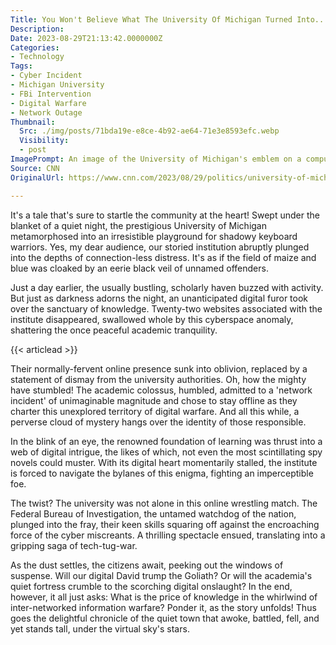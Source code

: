 ```yaml
---
Title: You Won't Believe What The University Of Michigan Turned Into... a Digital Battleground!
Description: 
Date: 2023-08-29T21:13:42.0000000Z
Categories:
- Technology
Tags:
- Cyber Incident
- Michigan University
- FBi Intervention
- Digital Warfare
- Network Outage
Thumbnail:
  Src: ./img/posts/71bda19e-e8ce-4b92-ae64-71e3e8593efc.webp
  Visibility:
  - post
ImagePrompt: An image of the University of Michigan's emblem on a computer screen which is cracked in the middle, symbolizing the cyber incident. The building outlines and the glow of digital lines connect across dark blue background, hinting at the impact of the cyber blackout.
Source: CNN
OriginalUrl: https://www.cnn.com/2023/08/29/politics/university-of-michigan-cyber-incident-offline/index.html

---
```

It's a tale that's sure to startle the community at the heart! Swept under the blanket of a quiet night, the prestigious University of Michigan metamorphosed into an irresistible playground for shadowy keyboard warriors. Yes, my dear audience, our storied institution abruptly plunged into the depths of connection-less distress. It's as if the field of maize and blue was cloaked by an eerie black veil of unnamed offenders.

Just a day earlier, the usually bustling, scholarly haven buzzed with activity. But just as darkness adorns the night, an unanticipated digital furor took over the sanctuary of knowledge. Twenty-two websites associated with the institute disappeared, swallowed whole by this cyberspace anomaly, shattering the once peaceful academic tranquility.

{{< articlead >}}

Their normally-fervent online presence sunk into oblivion, replaced by a statement of dismay from the university authorities. Oh, how the mighty have stumbled! The academic colossus, humbled, admitted to a 'network incident' of unimaginable magnitude and chose to stay offline as they charter this unexplored territory of digital warfare. And all this while, a perverse cloud of mystery hangs over the identity of those responsible.

In the blink of an eye, the renowned foundation of learning was thrust into a web of digital intrigue, the likes of which, not even the most scintillating spy novels could muster. With its digital heart momentarily stalled, the institute is forced to navigate the bylanes of this enigma, fighting an imperceptible foe.

The twist? The university was not alone in this online wrestling match. The Federal Bureau of Investigation, the untamed watchdog of the nation, plunged into the fray, their keen skills squaring off against the encroaching force of the cyber miscreants. A thrilling spectacle ensued, translating into a gripping saga of tech-tug-war.

As the dust settles, the citizens await, peeking out the windows of suspense. Will our digital David trump the Goliath? Or will the academia's quiet fortress crumble to the scorching digital onslaught? In the end, however, it all just asks: What is the price of knowledge in the whirlwind of inter-networked information warfare? Ponder it, as the story unfolds!
Thus goes the delightful chronicle of the quiet town that awoke, battled, fell, and yet stands tall, under the virtual sky's stars.